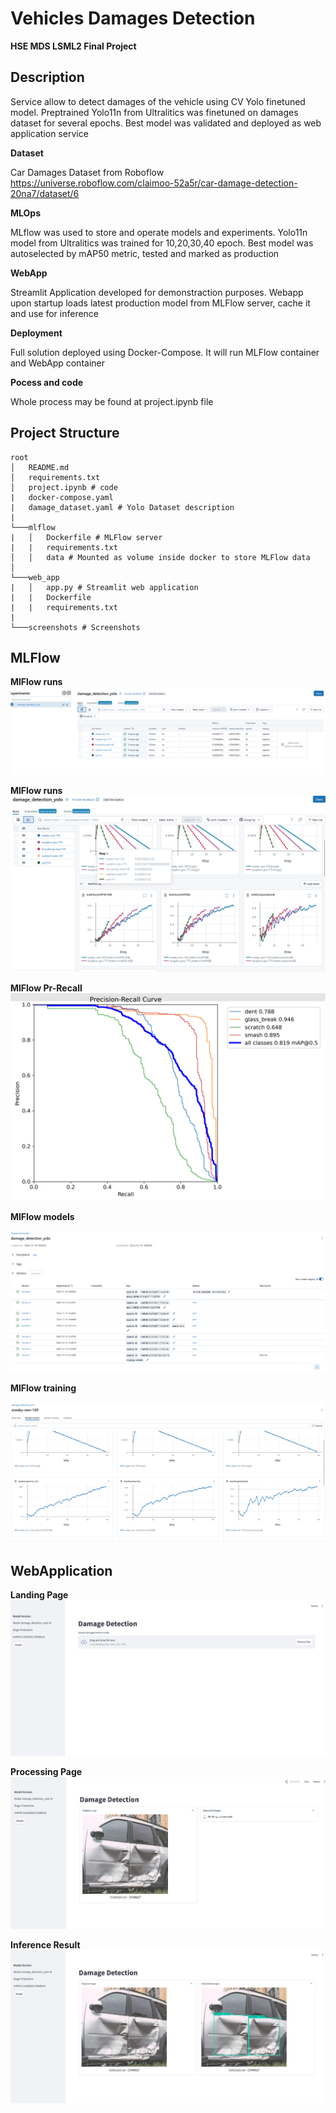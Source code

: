 # Vehicles Damages Detection

**HSE MDS LSML2 Final Project**

## Description

Service allow to detect damages of the vehicle using CV Yolo finetuned model.
Preptrained Yolo11n from Ultralitics was finetuned on damages dataset for several epochs.
Best model was validated and deployed as web application service

**Dataset**

Car Damages Dataset from Roboflow
https://universe.roboflow.com/claimoo-52a5r/car-damage-detection-20na7/dataset/6

**MLOps**

MLflow was used to store and operate models and experiments.
Yolo11n model from Ultralitics was trained for 10,20,30,40 epoch.
Best model was autoselected by mAP50 metric, tested and marked as production

**WebApp**

Streamlit Application developed for demonstraction purposes. 
Webapp upon startup loads latest production model from MLFlow server, cache it and use for inference

**Deployment**

Full solution deployed using Docker-Compose. 
It will run MLFlow container and WebApp container

**Pocess and code**

Whole process may be found at project.ipynb file

## Project Structure

```{code}
root
│   README.md
│   requirements.txt    
│   project.ipynb # code
|   docker-compose.yaml 
|   damage_dataset.yaml # Yolo Dataset description
|
└───mlflow
|   │   Dockerfile # MLFlow server 
|   |   requirements.txt
│   │   data # Mounted as volume inside docker to store MLFlow data 
│   
└───web_app
|   │   app.py # Streamlit web application
|   |   Dockerfile
|   |   requirements.txt
|
└───screenshots # Screenshots 
```
## MLFlow

**MlFlow runs**
![runs](screenshots/mlflow_runs.png)

**MlFlow runs**
![metrics](screenshots/mlflow_run_mterics_charts.png)

**MlFlow Pr-Recall**
![pr-recall](screenshots/pr-rec-curve.png)

**MlFlow models**

![Models](screenshots/mlflow_models.png)

**MlFlow training**

![Training](screenshots/training_process.png)

## WebApplication

**Landing Page**
![WebAppLanding](screenshots/webapp_landing.png)

**Processing Page**
![WebAppLanding](screenshots/webapp_working.png)

**Inference Result**
![WebAppLanding](screenshots/webapp_results.png)